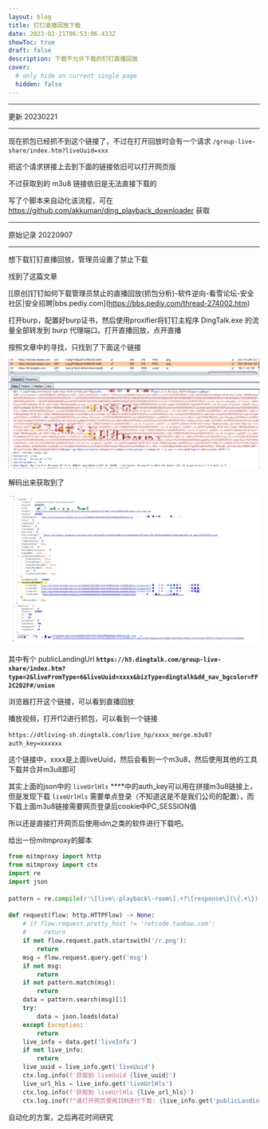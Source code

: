 ```yaml
---
layout: blog
title: 钉钉直播回放下载
date: 2023-02-21T06:53:06.433Z
showToc: true
draft: false
description: 下载不允许下载的钉钉直播回放
cover:
  # only hide on current single page
  hidden: false
---
```

- - -

更新 20230221

- - -

现在抓包已经抓不到这个链接了，不过在打开回放时会有一个请求 `/group-live-share/index.htm?liveUuid=xxx`

把这个请求拼接上去到下面的链接依旧可以打开网页版

不过获取到的 m3u8 链接依旧是无法直接下载的

写了个脚本来自动化该流程，可在 https://github.com/akkuman/ding_playback_downloader 获取

- - -

原始记录 20220907

- - -

想下载钉钉直播回放，管理员设置了禁止下载

找到了这篇文章

\[[原创]钉钉如何下载管理员禁止的直播回放(抓包分析)-软件逆向-看雪论坛-安全社区|安全招聘|bbs.pediy.com](https://bbs.pediy.com/thread-274002.htm)

打开burp，配置好burp证书，然后使用proxifier将钉钉主程序 DingTalk.exe 的流量全部转发到 burp 代理端口。打开直播回放，点开直播

按照文章中的寻找，只找到了下面这个链接

![](/images/uploads/untitled.png)

解码出来获取到了

![Untitled](/images/uploads/untitled-1.png)

其中有个 publicLandingUrl **`https://h5.dingtalk.com/group-live-share/index.htm?type=2&liveFromType=6&liveUuid=xxxx&bizType=dingtalk&dd_nav_bgcolor=FF2C2D2F#/union`**

浏览器打开这个链接，可以看到直播回放

播放视频，打开f12进行抓包，可以看到一个链接

`https://dtliving-sh.dingtalk.com/live_hp/xxxx_merge.m3u8?auth_key=xxxxxx`

这个链接中，xxxx是上面liveUuid，然后会看到一个m3u8，然后使用其他的工具下载并合并m3u8即可

其实上面的json中的 `liveUrlHls` \*\*\*\*中的auth_key可以用在拼接m3u8链接上，但是发现下载 `liveUrlHls` 需要单点登录（不知道这是不是我们公司的配置），而下载上面m3u8链接需要网页登录后cookie中PC_SESSION值

所以还是直接打开网页后使用idm之类的软件进行下载吧。

给出一份mitmproxy的脚本

```python
from mitmproxy import http
from mitmproxy import ctx
import re
import json

pattern = re.compile(r'\[live\-playback\-room\].+?\[response\](\{.+\})')

def request(flow: http.HTTPFlow) -> None:
    # if flow.request.pretty_host != 'retcode.taobao.com':
    #     return
    if not flow.request.path.startswith('/r.png'):
        return
    msg = flow.request.query.get('msg')
    if not msg:
        return
    if not pattern.match(msg):
        return
    data = pattern.search(msg)[1]
    try:
        data = json.loads(data)
    except Exception:
        return
    live_info = data.get('liveInfo')
    if not live_info:
        return
    live_uuid = live_info.get('liveUuid')
    ctx.log.info(f'获取到 liveUuid {live_uuid}')
    live_url_hls = live_info.get('liveUrlHls')
    ctx.log.info(f'获取到 liveUrlHls {live_url_hls}')
    ctx.log.inof(f"请打开网页使用IDM进行下载: {live_info.get('publicLandingUrl')}")
```

自动化的方案，之后再花时间研究